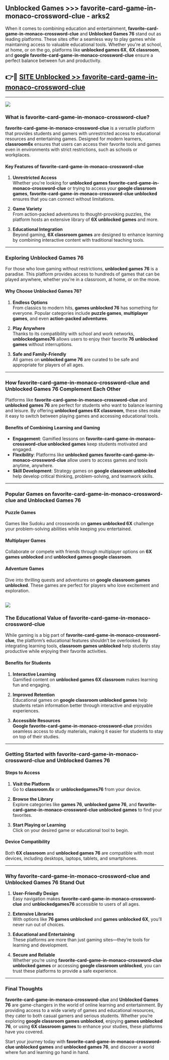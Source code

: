 ## Unblocked Games >>> favorite-card-game-in-monaco-crossword-clue - arks2 

When it comes to combining education and entertainment, **favorite-card-game-in-monaco-crossword-clue** and **Unblocked Games 76** stand out as leading platforms. These sites offer a seamless way to play games while maintaining access to valuable educational tools. Whether you're at school, at home, or on the go, platforms like **unblocked games 6X**, **6X classroom**, and **google favorite-card-game-in-monaco-crossword-clue** ensure a perfect balance between fun and productivity.
## 👉🔴 [SITE Unblocked >> favorite-card-game-in-monaco-crossword-clue](http://premium.freeplayer.one?title=favorite-card-game-in-monaco-crossword-clue&ref=22JU)
---
<a href="http://premium.freeplayer.one?title=favorite-card-game-in-monaco-crossword-clue&ref=22JU/"><img src="https://github.com/user-attachments/assets/438f12ca-57a4-47a3-8ead-c64da593a1e5"/></a>
### What is favorite-card-game-in-monaco-crossword-clue?  

**favorite-card-game-in-monaco-crossword-clue** is a versatile platform that provides students and gamers with unrestricted access to educational resources and entertaining games. Designed for modern learners, **classroom6x** ensures that users can access their favorite tools and games even in environments with strict restrictions, such as schools or workplaces.  

#### Key Features of favorite-card-game-in-monaco-crossword-clue  

1. **Unrestricted Access**  
   Whether you're looking for **unblocked games favorite-card-game-in-monaco-crossword-clue** or trying to access your **google classroom games**, **favorite-card-game-in-monaco-crossword-clue unblocked** ensures that you can connect without limitations.  

2. **Game Variety**  
   From action-packed adventures to thought-provoking puzzles, the platform hosts an extensive library of **6X unblocked games** and more.  

3. **Educational Integration**  
   Beyond gaming, **6X classroom games** are designed to enhance learning by combining interactive content with traditional teaching tools.  



---

### Exploring Unblocked Games 76  

For those who love gaming without restrictions, **unblocked games 76** is a paradise. This platform provides access to hundreds of games that can be played anywhere, whether you're in a classroom, at home, or on the move.  

#### Why Choose Unblocked Games 76?  

1. **Endless Options**  
   From classics to modern hits, **games unblocked 76** has something for everyone. Popular categories include **puzzle games**, **multiplayer games**, and even **action-packed adventures**.  

2. **Play Anywhere**  
   Thanks to its compatibility with school and work networks, **unblockedgames76** allows users to enjoy their favorite **76 unblocked games** without interruptions.  

3. **Safe and Family-Friendly**  
   All games on **unblocked game 76** are curated to be safe and appropriate for players of all ages.  

---

### How favorite-card-game-in-monaco-crossword-clue and Unblocked Games 76 Complement Each Other  

Platforms like **favorite-card-game-in-monaco-crossword-clue** and **unblocked games 76** are perfect for students who want to balance learning and leisure. By offering **unblocked games 6X classroom**, these sites make it easy to switch between playing games and accessing educational tools.  

#### Benefits of Combining Learning and Gaming  

- **Engagement**: Gamified lessons on **favorite-card-game-in-monaco-crossword-clue unblocked games** keep students motivated and engaged.  
- **Flexibility**: Platforms like **unblocked games favorite-card-game-in-monaco-crossword-clue** allow users to access games and tools anytime, anywhere.  
- **Skill Development**: Strategy games on **google classroom unblocked** help develop critical thinking, problem-solving, and teamwork skills.  

---

### Popular Games on favorite-card-game-in-monaco-crossword-clue and Unblocked Games 76  

#### Puzzle Games  

Games like Sudoku and crosswords on **games unblocked 6X** challenge your problem-solving abilities while keeping you entertained.  

#### Multiplayer Games  

Collaborate or compete with friends through multiplayer options on **6X games unblocked** and **unblocked games google classroom**.  

#### Adventure Games  

Dive into thrilling quests and adventures on **google classroom games unblocked**. These games are perfect for players who love excitement and exploration.  

<a href="http://download.freeplayer.one?title=favorite-card-game-in-monaco-crossword-clue&ref=23D/"><img src="https://github.com/user-attachments/assets/fe0c3e91-c8e1-489c-acf0-e2f614c12fb8"/></a>
---

### The Educational Value of favorite-card-game-in-monaco-crossword-clue  

While gaming is a big part of **favorite-card-game-in-monaco-crossword-clue**, the platform’s educational features shouldn’t be overlooked. By integrating learning tools, **classroom games unblocked** help students stay productive while enjoying their favorite activities.  

#### Benefits for Students  

1. **Interactive Learning**  
   Gamified content on **unblocked games 6X classroom** makes learning fun and engaging.  

2. **Improved Retention**  
   Educational games on **google classroom unblocked games** help students retain information better through interactive and enjoyable experiences.  

3. **Accessible Resources**  
   **Google favorite-card-game-in-monaco-crossword-clue** provides seamless access to study materials, making it easier for students to stay on top of their studies.  

---

### Getting Started with favorite-card-game-in-monaco-crossword-clue and Unblocked Games 76  

#### Steps to Access  

1. **Visit the Platform**  
   Go to **classroom.6x** or **unblockedgames76** from your device.  

2. **Browse the Library**  
   Explore categories like **games 76**, **unblocked game 76**, and **favorite-card-game-in-monaco-crossword-clue unblocked games** to find your favorites.  

3. **Start Playing or Learning**  
   Click on your desired game or educational tool to begin.  

#### Device Compatibility  

Both **6X classroom** and **unblocked games 76** are compatible with most devices, including desktops, laptops, tablets, and smartphones.  

---

### Why favorite-card-game-in-monaco-crossword-clue and Unblocked Games 76 Stand Out  

1. **User-Friendly Design**  
   Easy navigation makes **favorite-card-game-in-monaco-crossword-clue** and **unblockedgames76** accessible to users of all ages.  

2. **Extensive Libraries**  
   With options like **76 games unblocked** and **games unblocked 6X**, you’ll never run out of choices.  

3. **Educational and Entertaining**  
   These platforms are more than just gaming sites—they’re tools for learning and development.  

4. **Secure and Reliable**  
   Whether you’re using **favorite-card-game-in-monaco-crossword-clue unblocked games** or accessing **google classroom unblocked**, you can trust these platforms to provide a safe experience.  

---

### Final Thoughts  

**favorite-card-game-in-monaco-crossword-clue** and **Unblocked Games 76** are game-changers in the world of online learning and entertainment. By providing access to a wide variety of games and educational resources, they cater to both casual gamers and serious students. Whether you’re exploring **google classroom games unblocked**, enjoying **games unblocked 76**, or using **6X classroom games** to enhance your studies, these platforms have you covered.  

Start your journey today with **favorite-card-game-in-monaco-crossword-clue unblocked games** and **unblocked games 76**, and discover a world where fun and learning go hand in hand.  